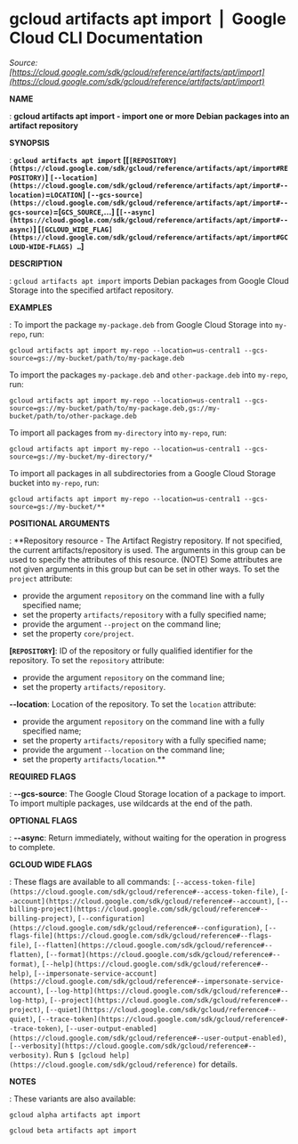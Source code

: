 # gcloud artifacts apt import  |  Google Cloud CLI Documentation

*Source: [https://cloud.google.com/sdk/gcloud/reference/artifacts/apt/import](https://cloud.google.com/sdk/gcloud/reference/artifacts/apt/import)*

**NAME**

: **gcloud artifacts apt import - import one or more Debian packages into an artifact repository**

**SYNOPSIS**

: **`gcloud artifacts apt import` [[`[REPOSITORY](https://cloud.google.com/sdk/gcloud/reference/artifacts/apt/import#REPOSITORY)`] `[--location](https://cloud.google.com/sdk/gcloud/reference/artifacts/apt/import#--location)`=`LOCATION`] `[--gcs-source](https://cloud.google.com/sdk/gcloud/reference/artifacts/apt/import#--gcs-source)`=[`GCS_SOURCE`,…] [`[--async](https://cloud.google.com/sdk/gcloud/reference/artifacts/apt/import#--async)`] [`[GCLOUD_WIDE_FLAG](https://cloud.google.com/sdk/gcloud/reference/artifacts/apt/import#GCLOUD-WIDE-FLAGS) …`]**

**DESCRIPTION**

: `gcloud artifacts apt import` imports Debian packages from Google
Cloud Storage into the specified artifact repository.

**EXAMPLES**

: To import the package `my-package.deb` from Google Cloud Storage into
`my-repo`, run:

```
gcloud artifacts apt import my-repo --location=us-central1 --gcs-source=gs://my-bucket/path/to/my-package.deb
```

To import the packages `my-package.deb` and
`other-package.deb` into `my-repo`, run:

```
gcloud artifacts apt import my-repo --location=us-central1 --gcs-source=gs://my-bucket/path/to/my-package.deb,gs://my-bucket/path/to/other-package.deb
```

To import all packages from `my-directory` into `my-repo`,
run:

```
gcloud artifacts apt import my-repo --location=us-central1 --gcs-source=gs://my-bucket/my-directory/*
```

To import all packages in all subdirectories from a Google Cloud Storage bucket
into `my-repo`, run:

```
gcloud artifacts apt import my-repo --location=us-central1 --gcs-source=gs://my-bucket/**
```

**POSITIONAL ARGUMENTS**

: **Repository resource - The Artifact Registry repository. If not specified, the
current artifacts/repository is used. The arguments in this group can be used to
specify the attributes of this resource. (NOTE) Some attributes are not given
arguments in this group but can be set in other ways.
To set the `project` attribute:

- provide the argument `repository` on the command line with a fully
specified name;
- set the property `artifacts/repository` with a fully specified name;
- provide the argument `--project` on the command line;
- set the property `core/project`.

**[`REPOSITORY`]**:
ID of the repository or fully qualified identifier for the repository.
To set the `repository` attribute:

- provide the argument `repository` on the command line;
- set the property `artifacts/repository`.

**--location**:
Location of the repository.
To set the `location` attribute:

- provide the argument `repository` on the command line with a fully
specified name;
- set the property `artifacts/repository` with a fully specified name;
- provide the argument `--location` on the command line;
- set the property `artifacts/location`.**

**REQUIRED FLAGS**

: **--gcs-source**:
The Google Cloud Storage location of a package to import. To import multiple
packages, use wildcards at the end of the path.

**OPTIONAL FLAGS**

: **--async**:
Return immediately, without waiting for the operation in progress to complete.

**GCLOUD WIDE FLAGS**

: These flags are available to all commands: `[--access-token-file](https://cloud.google.com/sdk/gcloud/reference#--access-token-file)`,
`[--account](https://cloud.google.com/sdk/gcloud/reference#--account)`, `[--billing-project](https://cloud.google.com/sdk/gcloud/reference#--billing-project)`,
`[--configuration](https://cloud.google.com/sdk/gcloud/reference#--configuration)`,
`[--flags-file](https://cloud.google.com/sdk/gcloud/reference#--flags-file)`,
`[--flatten](https://cloud.google.com/sdk/gcloud/reference#--flatten)`, `[--format](https://cloud.google.com/sdk/gcloud/reference#--format)`, `[--help](https://cloud.google.com/sdk/gcloud/reference#--help)`, `[--impersonate-service-account](https://cloud.google.com/sdk/gcloud/reference#--impersonate-service-account)`,
`[--log-http](https://cloud.google.com/sdk/gcloud/reference#--log-http)`,
`[--project](https://cloud.google.com/sdk/gcloud/reference#--project)`, `[--quiet](https://cloud.google.com/sdk/gcloud/reference#--quiet)`, `[--trace-token](https://cloud.google.com/sdk/gcloud/reference#--trace-token)`, `[--user-output-enabled](https://cloud.google.com/sdk/gcloud/reference#--user-output-enabled)`,
`[--verbosity](https://cloud.google.com/sdk/gcloud/reference#--verbosity)`.
Run `$ [gcloud help](https://cloud.google.com/sdk/gcloud/reference)` for details.

**NOTES**

: These variants are also available:

```
gcloud alpha artifacts apt import
```

```
gcloud beta artifacts apt import
```